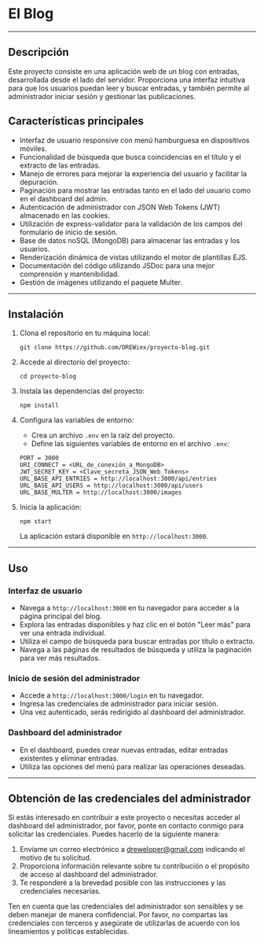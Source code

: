 # El Blog

---

## Descripción

Este proyecto consiste en una aplicación web de un blog con entradas, desarrollada desde el lado del servidor. Proporciona una interfaz intuitiva para que los usuarios puedan leer y buscar entradas, y también permite al administrador iniciar sesión y gestionar las publicaciones.

## Características principales

- Interfaz de usuario responsive con menú hamburguesa en dispositivos móviles.
- Funcionalidad de búsqueda que busca coincidencias en el título y el extracto de las entradas.
- Manejo de errores para mejorar la experiencia del usuario y facilitar la depuración.
- Paginación para mostrar las entradas tanto en el lado del usuario como en el dashboard del admin.
- Autenticación de administrador con JSON Web Tokens (JWT) almacenado en las cookies.
- Utilización de express-validator para la validación de los campos del formulario de inicio de sesión.
- Base de datos noSQL (MongoDB) para almacenar las entradas y los usuarios.
- Renderización dinámica de vistas utilizando el motor de plantillas EJS.
- Documentación del código utilizando JSDoc para una mejor comprensión y mantenibilidad.
- Gestión de imágenes utilizando el paquete Multer.

---

## Instalación

1. Clona el repositorio en tu máquina local:

   ```
   git clone https://github.com/DREWiex/proyecto-blog.git
   ```

2. Accede al directorio del proyecto:

   ```
   cd proyecto-blog
   ```

3. Instala las dependencias del proyecto:

   ```
   npm install
   ```

4. Configura las variables de entorno:

   - Crea un archivo `.env` en la raíz del proyecto.
   - Define las siguientes variables de entorno en el archivo `.env`:
   ```
   PORT = 3000
   URI_CONNECT = <URL_de_conexión_a_MongoDB>
   JWT_SECRET_KEY = <Clave_secreta_JSON_Web_Tokens>
   URL_BASE_API_ENTRIES = http://localhost:3000/api/entries
   URL_BASE_API_USERS = http://localhost:3000/api/users
   URL_BASE_MULTER = http://localhost:3000/images
   ```

5. Inicia la aplicación:

   ```
   npm start
   ```

   La aplicación estará disponible en `http://localhost:3000`.

---

## Uso

### Interfaz de usuario

- Navega a `http://localhost:3000` en tu navegador para acceder a la página principal del blog.
- Explora las entradas disponibles y haz clic en el botón "Leer más" para ver una entrada individual.
- Utiliza el campo de búsqueda para buscar entradas por título o extracto.
- Navega a las páginas de resultados de búsqueda y utiliza la paginación para ver más resultados.

### Inicio de sesión del administrador

- Accede a `http://localhost:3000/login` en tu navegador.
- Ingresa las credenciales de administrador para iniciar sesión.
- Una vez autenticado, serás redirigido al dashboard del administrador.

### Dashboard del administrador

- En el dashboard, puedes crear nuevas entradas, editar entradas existentes y eliminar entradas.
- Utiliza las opciones del menú para realizar las operaciones deseadas.

---

## Obtención de las credenciales del administrador

Si estás interesado en contribuir a este proyecto o necesitas acceder al dashboard del administrador, por favor, ponte en contacto conmigo para solicitar las credenciales. Puedes hacerlo de la siguiente manera:

1. Envíame un correo electrónico a [dreweloper@gmail.com](mailto:dreweloper@gmail.com) indicando el motivo de tu solicitud.
2. Proporciona información relevante sobre tu contribución o el propósito de acceso al dashboard del administrador.
3. Te responderé a la brevedad posible con las instrucciones y las credenciales necesarias.

Ten en cuenta que las credenciales del administrador son sensibles y se deben manejar de manera confidencial. Por favor, no compartas las credenciales con terceros y asegúrate de utilizarlas de acuerdo con los lineamientos y políticas establecidas.